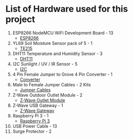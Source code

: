 # List of Hardware used for this project

1. ESP8266 NodeMCU WiFi Development Board - 13
   * [ESP8266](https://www.amazon.com/dp/B010N1SPRK/ref=as_li_ss_tl?tag=brau01-20&_encoding=UTF8&colid=2M54E793X476R&coliid=I38IGJL987EXL5&linkCode=ll1&linkId=80241ab9a7556373f72c1983f7013729&th=1)
2. YL69 Soil Moisture Sensor pack of 5 - 1
   * [TE215](https://www.amazon.com/HONG111-Sensitivity-Moisture-Arduino-Watering/dp/B01NCI629O/ref=sr_1_5?ie=UTF8&qid=1518457740&sr=8-5&keywords=Soil+Moisture+Sensor)
3. DHT11 Temperature and Humidity Sensor - 3
   * [DHT11](https://www.amazon.com/Temperature-Relative-Humidity-Compatible-Arduino/dp/B00TM87YRS/ref=sr_1_2?s=lawn-garden&ie=UTF8&qid=1518457848&sr=1-2&keywords=Digital+Temperature+and+Humidity+Sensor&refinements=p_36%3A2661612011)
4. I2C Sunlight / UV / IR Sensor - 5
   * [I2C](https://www.amazon.com/Grove-I2C-Sunlight-Sensor-UV/dp/B01MG08DPI/ref=sr_1_fkmr0_1?s=electronics&ie=UTF8&qid=1518458206&sr=1-1-fkmr0&keywords=Grove+12C+Sunlight+Sensor%2FUV%2FIR)
5. 4 Pin Female Jumper to Grove 4 Pin Converter - 1
   * [Converter](https://www.amazon.com/dp/B01CNZ9EEC/_encoding=UTF8?coliid=I339SV2A06A04R&colid=AHKD0G62RC9D&psc=0)
6. Male to Female Jumper Cables - 2 Kits
   * [Jumper Cables](https://www.amazon.com/dp/B072BJMGRT/_encoding=UTF8?coliid=I3BHRG7QJ56CFM&colid=AHKD0G62RC9D&psc=1)
7. Z-Wave Outdoor Outlet Module - 2
   * [Z-Wave Outlet Module](https://www.amazon.com/GE-Wireless-Lighting-Weather-Resistant-14284/dp/B06W9NWFM3/ref=sr_1_1?ie=UTF8&qid=1518458566&sr=8-1&keywords=GE+Z-Wave+plus+Wireless+Smart+Lighting+Control+Outdoor+Mobile&dpID=31kwtsL1QhL&preST=_SY300_QL70_&dpSrc=srch)
8. Z-Wave USB Gateway - 1
   * [Z-Wave Gateway](https://www.amazon.com/Aeotec-Z-Stick-Z-Wave-create-gateway/dp/B00X0AWA6E/ref=sr_1_2?s=hi&ie=UTF8&qid=1518458592&sr=1-2&keywords=z-stick+gen+5&dpID=41qky4002aL&preST=_SX300_QL70_&dpSrc=srch)
9. Raspberry Pi 3 - 1
   * [Raspberry Pi 3](https://www.amazon.com/CanaKit-Raspberry-Clear-Power-Supply/dp/B01C6EQNNK/ref=sr_1_6?s=electronics&ie=UTF8&qid=1518458623&sr=1-6&keywords=raspberry+pi&dpID=61Kje-Jv3AL&preST=_SY300_QL70_&dpSrc=srch)
10. USB Power Cable - 13
11. Surge Protector - 2
